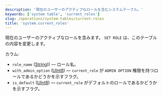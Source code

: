 ```yaml
---
description: '現在のユーザーのアクティブなロールを含むシステムテーブル。'
keywords: ['system table', 'current_roles']
slug: /operations/system-tables/current-roles
title: 'system.current_roles'
---
```


現在のユーザーのアクティブなロールを含みます。 `SET ROLE` は、このテーブルの内容を変更します。

カラム:

 - `role_name` ([String](../../sql-reference/data-types/string.md))) — ロール名。
 - `with_admin_option` ([UInt8](/sql-reference/data-types/int-uint#integer-ranges)) — `current_role` が `ADMIN OPTION` 権限を持つロールであるかどうかを示すフラグ。
 - `is_default` ([UInt8](/sql-reference/data-types/int-uint#integer-ranges)) — `current_role` がデフォルトのロールであるかどうかを示すフラグ。
